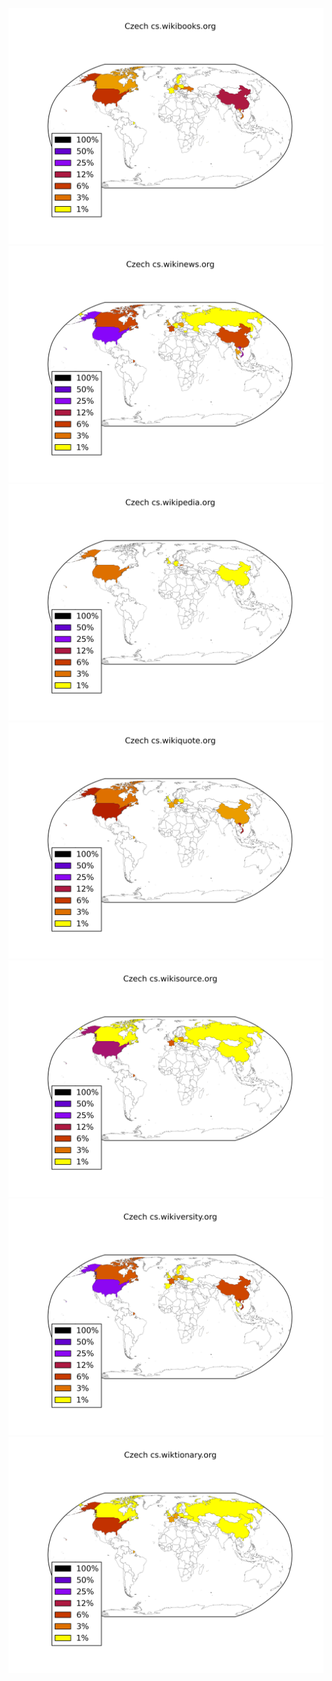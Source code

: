 ![](images/Czech-cs.wikibooks.org.png)
![](images/Czech-cs.wikinews.org.png)
![](images/Czech-cs.wikipedia.org.png)
![](images/Czech-cs.wikiquote.org.png)
![](images/Czech-cs.wikisource.org.png)
![](images/Czech-cs.wikiversity.org.png)
![](images/Czech-cs.wiktionary.org.png)
